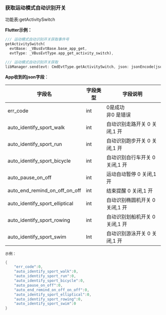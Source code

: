 ### 获取运动模式自动识别开关


功能表:getActivitySwitch

**Flutter示例：**

```dart
/// 运动模式自动识别开关获取事件号
getActivitySwitch(
  evtBase: _VBusEvtBase.base_app_get,
  evtType: _VBusEvtType.app_get_activity_switch),

/// 运动模式自动识别开关获取
libManager.send(evt: CmdEvtType.getActivitySwitch, json: jsonEncode(json));
```



**App收到的json字段**：

| 字段名                         | 字段类型 | 字段说明                            |
| ------------------------------ | -------- | ----------------------------------- |
| err_code                       | int      | 0是成功<br />非0 是错误             |
| auto_identify_sport_walk       | int      | 自动识别走路开关 0 关闭,1 开   |
| auto_identify_sport_run        | int      | 自动识别跑步开关 0 关闭,1 开   |
| auto_identify_sport_bicycle    | int      | 自动识别自行车开关 0 关闭,1 开 |
| auto_pause_on_off              | int      | 运动自动暂停 0 关闭,1 开       |
| auto_end_remind_on_off_on_off  | int      | 结束提醒 0 关闭,1 开           |
| auto_identify_sport_elliptical | int      | 自动识别椭圆机开关 0 关闭,1 开 |
| auto_identify_sport_rowing     | int      | 自动识别划船机开关 0 关闭,1 开 |
| auto_identify_sport_swim       | Int      | 自动识别游泳开关 0 关闭,1 开   |

`示例：`

```c
{
    "err_code":0,
    "auto_identify_sport_walk":0,
    "auto_identify_sport_run":0,
    "auto_identify_sport_bicycle":0,
    "auto_pause_on_off":0,
    "auto_end_remind_on_off_on_off":0,
    "auto_identify_sport_elliptical":0,
    "auto_identify_sport_rowing":0,
    "auto_identify_sport_swim":0
}
```

